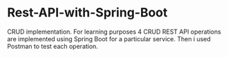 # Rest-API-with-Spring-Boot
CRUD implementation.
For learning purposes 4 CRUD REST API operations are implemented using Spring Boot for a particular service.
Then i used Postman to test each operation.

